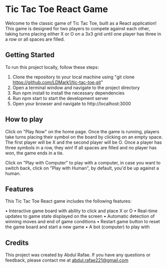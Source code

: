 # Tic Tac Toe React Game

Welcome to the classic game of Tic Tac Toe, built as a React application! This game is designed for two players to compete against each other, taking turns placing either X or O on a 3x3 grid until one player has three in a row or all spaces are filled.

## Getting Started

To run this project locally, follow these steps:

1. Clone the repository to your local machine using "git clone https://github.com/LDMark1/tic-tac-toe.git"
2. Open a terminal window and navigate to the project directory
3. Run npm install to install the necessary dependencies
4. Run npm start to start the development server
5. Open your browser and navigate to http://localhost:3000

## How to play
Click on "Play Now" on the home page. Once the game is running, players take turns placing their symbol on the board by clicking on an empty space. The first player will be X and the second player will be O. Once a player has three symbols in a row, they win! If all spaces are filled and no player has won, the game ends in a tie.

Click on "Play with Computer" to play with a computer, in case you want to switch back, click on "Play with Human", by default, you'd be up against a human.

## Features

This Tic Tac Toe React game includes the following features:

• Interactive game board with ability to click and place X or O
• Real-time updates to game state displayed on the screen
• Automatic detection of winning moves and end of game conditions
• Restart game button to reset the game board and start a new game
• A bot (computer) to play with

## Credits
This project was created by Abdul Rafae. If you have any questions or feedback, please contact me at abdul.rafae221@gmail.com
